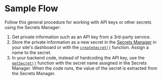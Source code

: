
 
# Sample Flow
 

 
Follow this general procedure for working with API keys or other secrets using the Secrets Manager:
 
1. Get private information such as an API key from a 3rd-party service.
2. Store the private information as a new secret in the [Secrets Manager](https://support.wix.com/en/article/velo-working-with-the-secrets-manager) in your site's dashboard or with the [`createSecret()`](https://dev.wix.com/docs/velo/api-reference/wix-secrets-backend/create-secret) function. Assign a name to the secret.
3. In your backend code, instead of hardcoding the API key, use the [`getSecret()`](https://dev.wix.com/docs/velo/api-reference/wix-secrets-backend/get-secret) function with the secret name assigned in the Secrets Manager. When the code runs, the value of the secret is extracted from the Secrets Manager.
